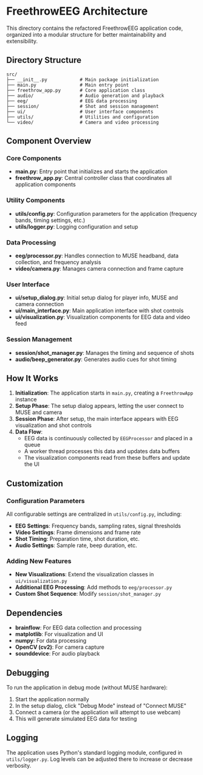 # FreethrowEEG Architecture

This directory contains the refactored FreethrowEEG application code, organized into a modular structure for better maintainability and extensibility.

## Directory Structure

```
src/
├── __init__.py            # Main package initialization
├── main.py                # Main entry point
├── freethrow_app.py       # Core application class
├── audio/                 # Audio generation and playback
├── eeg/                   # EEG data processing
├── session/               # Shot and session management
├── ui/                    # User interface components
├── utils/                 # Utilities and configuration
└── video/                 # Camera and video processing
```

## Component Overview

### Core Components

- **main.py**: Entry point that initializes and starts the application
- **freethrow_app.py**: Central controller class that coordinates all application components

### Utility Components

- **utils/config.py**: Configuration parameters for the application (frequency bands, timing settings, etc.)
- **utils/logger.py**: Logging configuration and setup

### Data Processing

- **eeg/processor.py**: Handles connection to MUSE headband, data collection, and frequency analysis
- **video/camera.py**: Manages camera connection and frame capture

### User Interface

- **ui/setup_dialog.py**: Initial setup dialog for player info, MUSE and camera connection
- **ui/main_interface.py**: Main application interface with shot controls
- **ui/visualization.py**: Visualization components for EEG data and video feed

### Session Management

- **session/shot_manager.py**: Manages the timing and sequence of shots
- **audio/beep_generator.py**: Generates audio cues for shot timing

## How It Works

1. **Initialization**: The application starts in `main.py`, creating a `FreethrowApp` instance
2. **Setup Phase**: The setup dialog appears, letting the user connect to MUSE and camera
3. **Session Phase**: After setup, the main interface appears with EEG visualization and shot controls
4. **Data Flow**:
   - EEG data is continuously collected by `EEGProcessor` and placed in a queue
   - A worker thread processes this data and updates data buffers
   - The visualization components read from these buffers and update the UI

## Customization

### Configuration Parameters

All configurable settings are centralized in `utils/config.py`, including:

- **EEG Settings**: Frequency bands, sampling rates, signal thresholds
- **Video Settings**: Frame dimensions and frame rate
- **Shot Timing**: Preparation time, shot duration, etc.
- **Audio Settings**: Sample rate, beep duration, etc.

### Adding New Features

- **New Visualizations**: Extend the visualization classes in `ui/visualization.py`
- **Additional EEG Processing**: Add methods to `eeg/processor.py`
- **Custom Shot Sequence**: Modify `session/shot_manager.py`

## Dependencies

- **brainflow**: For EEG data collection and processing
- **matplotlib**: For visualization and UI
- **numpy**: For data processing
- **OpenCV (cv2)**: For camera capture
- **sounddevice**: For audio playback

## Debugging

To run the application in debug mode (without MUSE hardware):

1. Start the application normally
2. In the setup dialog, click "Debug Mode" instead of "Connect MUSE"
3. Connect a camera (or the application will attempt to use webcam)
4. This will generate simulated EEG data for testing

## Logging

The application uses Python's standard logging module, configured in `utils/logger.py`. Log levels can be adjusted there to increase or decrease verbosity.
